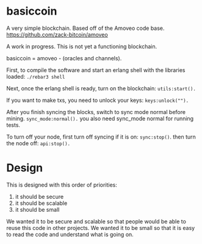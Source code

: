 basiccoin
=====

A very simple blockchain.
Based off of the Amoveo code base. https://github.com/zack-bitcoin/amoveo

A work in progress. This is not yet a functioning blockchain.

basiccoin = amoveo - (oracles and channels).

First, to compile the software and start an erlang shell with the libraries loaded:
`./rebar3 shell`

Next, once the erlang shell is ready, turn on the blockchain:
`utils:start().`

If you want to make txs, you need to unlock your keys:
`keys:unlock("").`

After you finish syncing the blocks, switch to sync mode normal before mining.
`sync_mode:normal().`
you also need sync_mode normal for running tests.

To turn off your node, first turn off syncing if it is on:
`sync:stop()`.
then turn the node off:
`api:stop().`



Design
=======

This is designed with this order of priorities:
1) it should be secure
2) it should be scalable
3) it should be small

We wanted it to be secure and scalable so that people would be able to reuse this code in other projects.
We wanted it to be small so that it is easy to read the code and understand what is going on.
